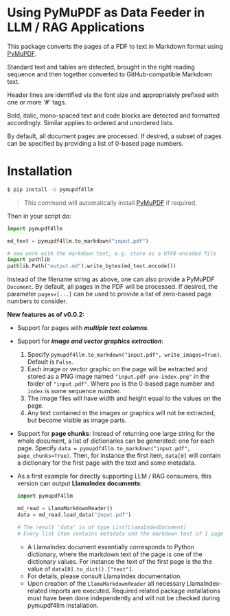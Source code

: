 # Using PyMuPDF as Data Feeder in LLM / RAG Applications

This package converts the pages of a PDF to text in Markdown format using [PyMuPDF](https://pypi.org/project/PyMuPDF/).

Standard text and tables are detected, brought in the right reading sequence and then together converted to GitHub-compatible Markdown text.

Header lines are identified via the font size and appropriately prefixed with one or more '#' tags.

Bold, italic, mono-spaced text and code blocks are detected and formatted accordingly. Similar applies to ordered and unordered lists.

By default, all document pages are processed. If desired, a subset of pages can be specified by providing a list of 0-based page numbers.


# Installation

```bash
$ pip install -U pymupdf4llm
```

> This command will automatically install [PyMuPDF](https://github.com/pymupdf/PyMuPDF) if required.

Then in your script do:

```python
import pymupdf4llm

md_text = pymupdf4llm.to_markdown("input.pdf")

# now work with the markdown text, e.g. store as a UTF8-encoded file
import pathlib
pathlib.Path("output.md").write_bytes(md_text.encode())
```

Instead of the filename string as above, one can also provide a PyMuPDF `Document`. By default, all pages in the PDF will be processed. If desired, the parameter `pages=[...]` can be used to provide a list of zero-based page numbers to consider.

**New features as of v0.0.2:**

* Support for pages with **_multiple text columns_**.
* Support for **_image and vector graphics extraction_**:

    1. Specify `pymupdf4llm.to_markdown("input.pdf", write_images=True)`. Default is `False`.
    2. Each image or vector graphic on the page will be extracted and stored as a PNG image named `"input.pdf-pno-index.png"` in the folder of `"input.pdf"`. Where `pno` is the 0-based page number and `index` is some sequence number.
    3. The image files will have width and height equal to the values on the page.
    4. Any text contained in the images or graphics will not be extracted, but become visible as image parts.

* Support for **page chunks**: Instead of returning one large string for the whole document, a list of dictionaries can be generated: one for each page. Specify `data = pymupdf4llm.to_markdown("input.pdf", page_chunks=True)`. Then, for instance the first item, `data[0]` will contain a dictionary for the first page with the text and some metadata.

* As a first example for directly supporting LLM / RAG consumers, this version can output **LlamaIndex documents**:

    ```python
    import pymupdf4llm
    
    md_read = LlamaMarkdownReader()
    data = md_read.load_data("input.pdf")

    # The result 'data' is of type List[LlamaIndexDocument]
    # Every list item contains metadata and the markdown text of 1 page.
    ```

    * A LlamaIndex document essentially corresponds to Python dictionary, where the markdown text of the page is one of the dictionary values. For instance the text of the first page is the the value of `data[0].to_dict().["text"]`.
    * For details, please consult LlamaIndex documentation.
    * Upon creation of the `LlamaMarkdownReader` all necessary LlamaIndex-related imports are executed. Required related package installations must have been done independently and will not be checked during pymupdf4llm installation.
